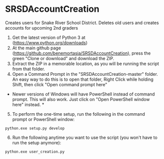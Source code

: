# SRSDAccountCreation
Creates users for Snake River School District. Deletes old users and creates accounts for upcoming 2nd graders

1) Get the latest version of Python 3 at (https://www.python.org/downloads)
2) At the main github page (https://github.com/benemortasia/SRSDAccountCreation), press the green "Clone or download" and download the ZIP.
3) Extract the ZIP in a memorable location, as you will be running the script from that folder.
4) Open a Command Prompt in the "SRSDAccountCreation-master" folder. An easy way to do this is to open that folder, Right Click while holding Shift, then click "Open command prompt here"
* Newer versions of Windows will have PowerShell instead of command prompt. This will also work. Just click on "Open PowerShell window here" instead. *
5) To perform the one-time setup, run the following in the command prompt or PowerShell window:

  ```python.exe setup.py develop```

6) Run the following anytime you want to use the script (you won't have to run the setup anymore):

  ```python.exe user_creation.py```
